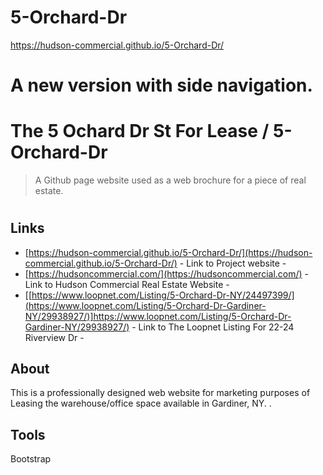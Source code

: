 
# 5-Orchard-Dr
https://hudson-commercial.github.io/5-Orchard-Dr/

# A new version with side navigation. 



# The 5 Ochard Dr St For Lease / 5-Orchard-Dr
> A Github page website used as a web brochure for a piece of real estate.
#

## Links

- [https://hudson-commercial.github.io/5-Orchard-Dr/](https://hudson-commercial.github.io/5-Orchard-Dr/) - Link to Project website - 
- [https://hudsoncommercial.com/](https://hudsoncommercial.com/) - Link to Hudson Commercial Real Estate Website - 
- [[https://www.loopnet.com/Listing/5-Orchard-Dr-NY/24497399/](https://www.loopnet.com/Listing/5-Orchard-Dr-Gardiner-NY/29938927/)]https://www.loopnet.com/Listing/5-Orchard-Dr-Gardiner-NY/29938927/) - Link to The Loopnet Listing For 22-24 Riverview Dr - 


## About

This is a professionally designed web website for marketing purposes of Leasing the warehouse/office space available in Gardiner, NY.
.

## Tools

Bootstrap

